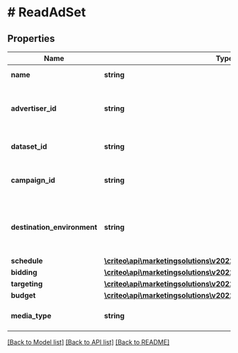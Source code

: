 # # ReadAdSet

## Properties

Name | Type | Description | Notes
------------ | ------------- | ------------- | -------------
**name** | **string** | Name of the ad set | [optional]
**advertiser_id** | **string** | Advertiser id of the campaign this ad set belongs to | [optional]
**dataset_id** | **string** | Dataset id of this ad set | [optional]
**campaign_id** | **string** | Campaign id this ad set belongs to | [optional]
**destination_environment** | **string** | The environment that an ad click will lead a user to | [optional]
**schedule** | [**\criteo\api\marketingsolutions\v2022_04\Model\ReadAdSetSchedule**](ReadAdSetSchedule.md) |  | [optional]
**bidding** | [**\criteo\api\marketingsolutions\v2022_04\Model\ReadAdSetBidding**](ReadAdSetBidding.md) |  | [optional]
**targeting** | [**\criteo\api\marketingsolutions\v2022_04\Model\AdSetTargeting**](AdSetTargeting.md) |  | [optional]
**budget** | [**\criteo\api\marketingsolutions\v2022_04\Model\ReadAdSetBudget**](ReadAdSetBudget.md) |  | [optional]
**media_type** | **string** | Media type for the ad set | [optional]

[[Back to Model list]](../../README.md#models) [[Back to API list]](../../README.md#endpoints) [[Back to README]](../../README.md)
